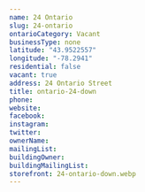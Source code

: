 ```yaml
---
name: 24 Ontario
slug: 24-ontario
ontarioCategory: Vacant
businessType: none
latitude: "43.9522557"
longitude: "-78.2941"
residential: false
vacant: true
address: 24 Ontario Street
title: ontario-24-down
phone:
website:
facebook:
instagram:
twitter:
ownerName:
mailingList:
buildingOwner:
buildingMailingList:
storefront: 24-ontario-down.webp
---
```


